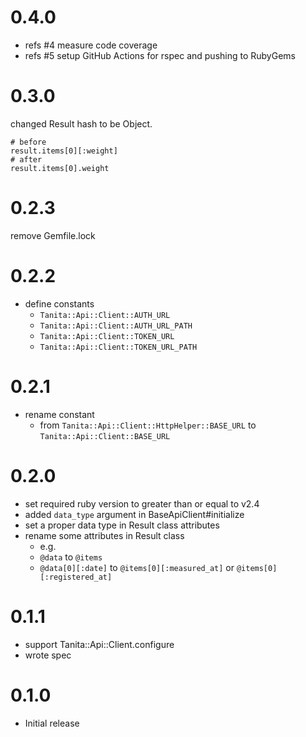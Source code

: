 # 0.4.0

- refs #4 measure code coverage
- refs #5 setup GitHub Actions for rspec and pushing to RubyGems

# 0.3.0

changed Result hash to be Object.

```
# before
result.items[0][:weight]
# after
result.items[0].weight
```

# 0.2.3

remove Gemfile.lock

# 0.2.2

- define constants
  - `Tanita::Api::Client::AUTH_URL`
  - `Tanita::Api::Client::AUTH_URL_PATH`
  - `Tanita::Api::Client::TOKEN_URL`
  - `Tanita::Api::Client::TOKEN_URL_PATH`

# 0.2.1

- rename constant
  - from `Tanita::Api::Client::HttpHelper::BASE_URL` to `Tanita::Api::Client::BASE_URL`

# 0.2.0

- set required ruby version to greater than or equal to v2.4
- added `data_type` argument in BaseApiClient#initialize
- set a proper data type in Result class attributes
- rename some attributes in Result class
  - e.g.
  - `@data` to `@items`
  - `@data[0][:date]` to `@items[0][:measured_at]` or `@items[0][:registered_at]`

# 0.1.1

- support Tanita::Api::Client.configure
- wrote spec

# 0.1.0

- Initial release
